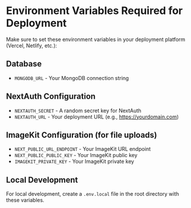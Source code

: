# Environment Variables Required for Deployment

Make sure to set these environment variables in your deployment platform (Vercel, Netlify, etc.):

## Database
- `MONGODB_URL` - Your MongoDB connection string

## NextAuth Configuration
- `NEXTAUTH_SECRET` - A random secret key for NextAuth
- `NEXTAUTH_URL` - Your deployment URL (e.g., https://yourdomain.com)

## ImageKit Configuration (for file uploads)
- `NEXT_PUBLIC_URL_ENDPOINT` - Your ImageKit URL endpoint
- `NEXT_PUBLIC_PUBLIC_KEY` - Your ImageKit public key
- `IMAGEKIT_PRIVATE_KEY` - Your ImageKit private key

## Local Development
For local development, create a `.env.local` file in the root directory with these variables. 